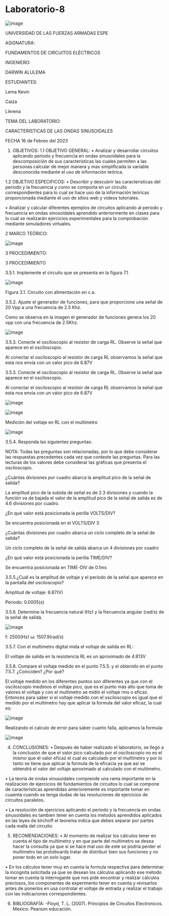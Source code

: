 # Laboratorio-8

![image](https://user-images.githubusercontent.com/116772752/219433029-5e0f1f6c-c7e9-4be0-976f-b7ec0dddde05.png)

UNIVERSIDAD DE LAS FUERZAS ARMADAS ESPE

ASIGNATURA:

FUNDAMENTOS DE CIRCUITOS ELÉCTRICOS

INGENIERO:

DARWIN ALULEMA

ESTUDIANTES:

Lema Kevin

Caiza 

Llerena

TEMA DEL LABORATORIO:

CARACTERISTICAS DE LAS ONDAS SINUSOIDALES

FECHA 16 de Febreo del 2023

1. OBJETIVOS:
1.1 OBJETIVO GENERAL:
• Analizar y desarrollar circuitos aplicando periodo y frecuencia en ondas sinusoidales para la descomposición de sus características las cuales permiten a las personas calcular de mejor manera y mas simplificada la variable desconocida mediante el uso de información teórica.

1.2 OBJETIVO ESPECIFICOS:
• Describir y descubrir las caracteristicas del periodo y la frecuencia y como se comporta en un circuito correspondientes para lo cual se hace uso de la información teóricas proporcionada mediante el uso de sitios web y videos tutoriales.

• Analizar y calcular diferentes ejemplos de circuitos aplicando al periodo y frecuencia en ondas sinosoidales aprendido anteriormente en clases para lo cual se realizarán ejercicios experimentales para la comprobación mediante simuladores virtuales.

2 MARCO TEÓRICO:

![image](https://user-images.githubusercontent.com/116772752/219433289-a1abc50c-87ce-4c97-9417-30a933984377.png)

3 PROCEDIMIENTO:

3 PROCEDIMIENTO

3.5.1. Implemente el circuito que se presenta en la figura 7.1

![image](https://user-images.githubusercontent.com/116772752/219433515-89b7172a-0062-4d3d-a57e-52ab73772b18.png)

Figura 3.1. Circuito con alimentación en c.a.

3.5.2. Ajuste el generador de funciones, para que proporcione una señal de 20 Vpp a una frecuencia de 2.5 Khz.

Como se observa en la imagen el generador de funciones genera los 20 vpp con una frecuencia de 2.5Khz.

![image](https://user-images.githubusercontent.com/116772752/219433596-75098e6a-65d7-4b94-98bc-bfa2c76a08a6.png)

3.5.3. Conecte el osciloscopio al resistor de carga RL. Observe la señal que aparece en el osciloscopio.

Al conectar el osciloscopio al resistor de carga RL observamos la señal que esta nos envía con un valor pico de 6.87V

3.5.3. Conecte el osciloscopio al resistor de carga RL. Observe la señal que aparece en el osciloscopio.

Al conectar el osciloscopio al resistor de carga RL observamos la señal que esta nos envía con un valor pico de 6.87V

![image](https://user-images.githubusercontent.com/116772752/219433675-1e8c3cd0-e139-4097-a69c-5beb6f8104ef.png)

![image](https://user-images.githubusercontent.com/116772752/219433704-4366780e-364c-4bd8-8873-b178f6304312.png)

Medición del voltaje en RL con el multímetro

![image](https://user-images.githubusercontent.com/116772752/219433748-366a0997-d0b6-466e-aa8c-1e42435259ea.png)

3.5.4. Responda las siguientes preguntas:

NOTA: Todas las preguntas son relacionadas, por lo que debe considerar las respuestas precedentes cada vez que conteste las preguntas. Para las lecturas de los valores debe considerar las gráficas que presenta el osciloscopio.

¿Cuántas divisiones por cuadro abarca la amplitud pico de la señal de salida?

La amplitud pico de la subida de señal es de 2.3 divisiones y cuando la función va de bajada el valor de la amplitud pico de la señal de salida es de 4.6 divisiones por cuadro.

¿En qué valor está posicionada la perilla VOLTS/DIV?

Se encuentra posicionada en el VOLTS/DIV 3

¿Cuántas divisiones por cuadro abarca un ciclo completo de la señal de salida?

Un ciclo completo de la señal de salida abarca un 4 divisiones por cuadro

¿En qué valor está posicionada la perilla TIME/DIV?

Se encuentra posicionada en TIME-DIV de 0.1ms

3.5.5.¿Cuál es la amplitud de voltaje y el periodo de la señal que aparece en la pantalla del osciloscopio?

Amplitud de voltaje: 6.87(V)

Periodo: 0.0005(s)

3.5.6. Determine la frecuencia natural (Hz) y la frecuencia angular (rad/s) de la señal de salida.

![image](https://user-images.githubusercontent.com/116772752/219433827-5974358c-3bad-4b00-a303-2828c44f9d5e.png)

f: 2500(Hz) ω: 1507.9(rad/s)

3.5.7. Con el multímetro digital mida el voltaje de salida en RL:

El voltaje de salida en la resistencia RL es un aproximado de 4.813V

3.5.8. Compare el voltaje medido en el punto 7.5.5. y el obtenido en el punto 7.5.7. ¿Coinciden? ¿Por qué?

El voltaje medido en los diferentes puntos son diferentes ya que con el osciloscopio medimos el voltaje pico, que es el punto más alto que toma de valores el voltaje y con el multímetro se midió el voltaje rms o eficaz. Entonces para saber si el voltaje medido con el osciloscopio es igual que el medido por el multímetro hay que aplicar la formula del valor eficaz, la cual es:

![image](https://user-images.githubusercontent.com/116772752/219433938-9dca68e5-d7e6-4ed9-af74-58d761425d90.png)

Realizando el calculo de error para saber cuanto falla, aplicamos la formula:

![image](https://user-images.githubusercontent.com/116772752/219433976-e5f0043f-2364-4598-937e-7d218d7e71ce.png)

4. CONCLUSIONES:
• Después de haber realizado el laboratorio, se llegó a la conclusión de que el valor pico calculado por el osciloscopio no es el mismo que el valor eficaz el cual es calculado por el multímetro y por lo tanto se tiene que aplicar la formula de la eficacia ya que así se obtendrá el valor del voltaje aproximado al calculado con el multímetro.

• La teoria de ondas sinusoidales comprende una rama importante en la realizacion de ejercicios de fundamientos de circuitos lo cual se compone de caracteristicas aprendidas anterioremente es importante tomar en cuaenta cuando se tenga dudas de las resoluciones de ejercicios de circuitos paralelos.

• La resolución de ejercicios aplicando el periodo y la frecuencia en ondas sinusoidales es tambien tener en cuenta los metodos aprendidos aplicados en las leyes de kirchoff el teorema indica que debes separar por partes cada malla del circuito.

5. RECOMENDACIONES:
• Al momento de realizar los cálculos tener en cuenta el tipo de multímetro y en que parte del multímetro se desea hacer la consulta ya que si se hace mal uso de este se podría perder el multímetro las protoboards tratar de distribuir bien sus funciones y no poner todo en un solo lugar.

• En los cálculos tener muy en cuenta la formula respectiva para determinar la incognita solicitada ya que se desean los cálculos aplicando ese método tomar en cuenta la interrogante que nos pide encontrar y realizar cálculos preciosos, los componentes de experimento tener en cuenta y revisarlos antes de ponerlos en usa controlar el voltaje de entrada y realizar el trabajo con las indicaciones correspondientes.

6. BIBLIOGRAFÍA:
-Floyd, T. L. (2007). Principios de Circuitos Electronicos. Mexico: Pearson educación.

